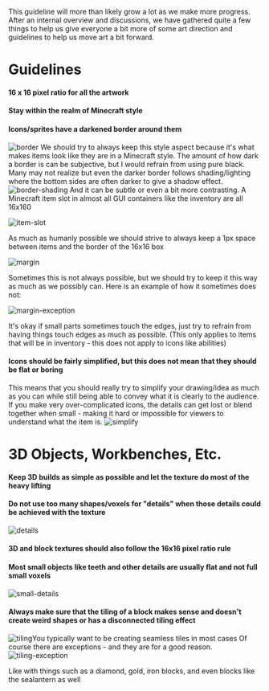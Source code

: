 This guideline will more than likely grow a lot as we make more progress. After an internal overview and discussions, we have gathered quite a few things to help us give everyone a bit more of some art direction and guidelines to help us move art a bit forward.

# Guidelines
#### 16 x 16 pixel ratio for all the artwork
#### Stay within the realm of Minecraft style
#### Icons/sprites have a darkened border around them
![border](examples/border.png)
We should try to always keep this style aspect because it's what makes items look like they are in a Minecraft style. The amount of how dark a border is can be subjective, but I would refrain from using pure black.
Many may not realize but even the darker border follows shading/lighting where the bottom sides are often darker to give a shadow effect.
![border-shading](examples/border-shading.png)
And it can be subtle or even a bit more contrasting.
A Minecraft item slot in almost all GUI containers like the inventory are all 16x160

![item-slot](examples/item-slot.png)

As much as humanly possible we should strive to always keep a 1px space between items and the border of the 16x16 box

![margin](examples/margin.png)

Sometimes this is not always possible, but we should try to keep it this way as much as we possibly can. Here is an example of how it sometimes does not:

![margin-exception](examples/margin-exception.png)

It's okay if small parts sometimes touch the edges, just try to refrain from having things touch edges as much as possible.
(This only applies to items that will be in inventory - this does not apply to icons like abilities)
#### Icons should be fairly simplified, but this does not mean that they should be flat or boring
This means that you should really try to simplify your drawing/idea as much as you can while still being able to convey what it is clearly to the audience.
If you make very over-complicated icons, the details can get lost or blend together when small - making it hard or impossible for viewers to understand what the item is.
![simplify](examples/simplify.png)
# 3D Objects, Workbenches, Etc.
#### Keep 3D builds as simple as possible and let the texture do most of the heavy lifting
#### Do not use too many shapes/voxels for "details" when those details could be achieved with the texture
![details](examples/angles.png)
#### 3D and block textures should also follow the 16x16 pixel ratio rule
#### Most small objects like teeth and other details are usually flat and not full small voxels
![small-details](examples/small-details.png)
#### Always make sure that the tiling of a block makes sense and doesn't create weird shapes or has a disconnected tiling effect
![tiling](examples/tiling.png)You typically want to be creating seamless tiles in most cases
Of course there are exceptions - and they are for a good reason.
![tiling-exception](examples/tiling-exception.png)

Like with things such as a diamond, gold, iron blocks, and even blocks like the sealantern as well
